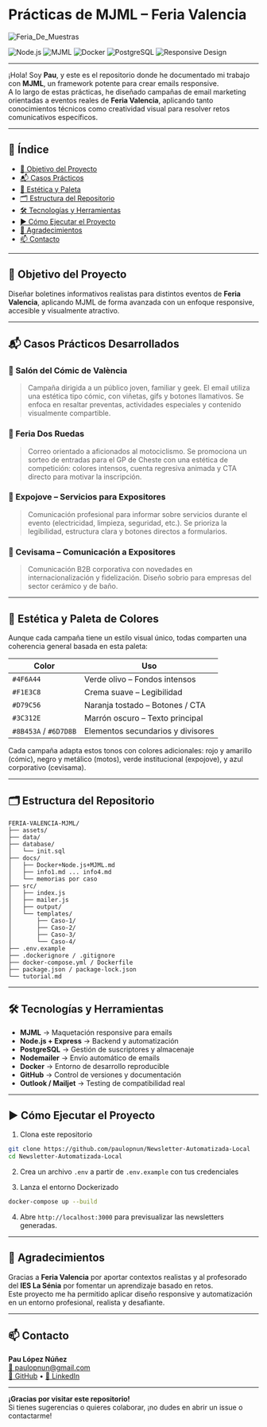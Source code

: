 # Prácticas de MJML – Feria Valencia

![Feria_De_Muestras](https://cdn1.valenciaciudaddelrunning.com/wp-content/uploads/2023/07/foto-principal-scaled.jpg)

![Node.js](https://img.shields.io/badge/Node.js-339933?style=flat&logo=node.js&logoColor=white)
![MJML](https://img.shields.io/badge/MJML-FD652F?style=flat&logoColor=white)
![Docker](https://img.shields.io/badge/Docker-2496ED?style=flat&logo=docker&logoColor=white)
![PostgreSQL](https://img.shields.io/badge/PostgreSQL-336791?style=flat&logo=postgresql&logoColor=white)
![Responsive Design](https://img.shields.io/badge/Responsive--Design-0088CC?style=flat&logo=google-chrome&logoColor=white)

---

¡Hola! Soy **Pau**, y este es el repositorio donde he documentado mi trabajo con **MJML**, un framework potente para crear emails responsive.  
A lo largo de estas prácticas, he diseñado campañas de email marketing orientadas a eventos reales de **Feria Valencia**, aplicando tanto conocimientos técnicos como creatividad visual para resolver retos comunicativos específicos.

---

## 📌 Índice

- [🎯 Objetivo del Proyecto](#objetivo-del-proyecto)
- [📬 Casos Prácticos](#casos-prácticos-desarrollados)
- [🎨 Estética y Paleta](#estética-y-paleta-de-colores)
- [🗂️ Estructura del Repositorio](#estructura-del-repositorio)
- [🛠️ Tecnologías y Herramientas](#tecnologías-y-herramientas)
- [▶️ Cómo Ejecutar el Proyecto](#️cómo-ejecutar-el-proyecto)
- [🙏 Agradecimientos](#agradecimientos)
- [📫 Contacto](#contacto)

---

## 🎯 Objetivo del Proyecto

Diseñar boletines informativos realistas para distintos eventos de **Feria Valencia**, aplicando MJML de forma avanzada con un enfoque responsive, accesible y visualmente atractivo.

---

## 📬 Casos Prácticos Desarrollados

### 🔹 Salón del Cómic de València
> Campaña dirigida a un público joven, familiar y geek. El email utiliza una estética tipo cómic, con viñetas, gifs y botones llamativos. Se enfoca en resaltar preventas, actividades especiales y contenido visualmente compartible.

### 🔹 Feria Dos Ruedas
> Correo orientado a aficionados al motociclismo. Se promociona un sorteo de entradas para el GP de Cheste con una estética de competición: colores intensos, cuenta regresiva animada y CTA directo para motivar la inscripción.

### 🔹 Expojove – Servicios para Expositores
> Comunicación profesional para informar sobre servicios durante el evento (electricidad, limpieza, seguridad, etc.). Se prioriza la legibilidad, estructura clara y botones directos a formularios.

### 🔹 Cevisama – Comunicación a Expositores
> Comunicación B2B corporativa con novedades en internacionalización y fidelización. Diseño sobrio para empresas del sector cerámico y de baño.

---

## 🎨 Estética y Paleta de Colores

Aunque cada campaña tiene un estilo visual único, todas comparten una coherencia general basada en esta paleta:

| Color               | Uso                              |
|--------------------|-----------------------------------|
| `#4F6A44`           | Verde olivo – Fondos intensos     |
| `#F1E3C8`           | Crema suave – Legibilidad         |
| `#D79C56`           | Naranja tostado – Botones / CTA   |
| `#3C312E`           | Marrón oscuro – Texto principal   |
| `#8B453A` / `#6D7D8B` | Elementos secundarios y divisores |

Cada campaña adapta estos tonos con colores adicionales: rojo y amarillo (cómic), negro y metálico (motos), verde institucional (expojove), y azul corporativo (cevisama).

---

## 🗂️ Estructura del Repositorio

```plaintext
FERIA-VALENCIA-MJML/
├── assets/
├── data/
├── database/
│   └── init.sql
├── docs/
│   ├── Docker+Node.js+MJML.md
│   ├── info1.md ... info4.md
│   └── memorias por caso
├── src/
│   ├── index.js
│   ├── mailer.js
│   ├── output/
│   └── templates/
│       ├── Caso-1/
│       ├── Caso-2/
│       ├── Caso-3/
│       └── Caso-4/
├── .env.example
├── .dockerignore / .gitignore
├── docker-compose.yml / Dockerfile
├── package.json / package-lock.json
└── tutorial.md
```

---

## 🛠️ Tecnologías y Herramientas

- **MJML** → Maquetación responsive para emails  
- **Node.js + Express** → Backend y automatización  
- **PostgreSQL** → Gestión de suscriptores y almacenaje  
- **Nodemailer** → Envío automático de emails  
- **Docker** → Entorno de desarrollo reproducible  
- **GitHub** → Control de versiones y documentación  
- **Outlook / Mailjet** → Testing de compatibilidad real

---

## ▶️ Cómo Ejecutar el Proyecto

1. Clona este repositorio

```bash
git clone https://github.com/paulopnun/Newsletter-Automatizada-Local
cd Newsletter-Automatizada-Local
```

2. Crea un archivo `.env` a partir de `.env.example` con tus credenciales

3. Lanza el entorno Dockerizado

```bash
docker-compose up --build
```

4. Abre `http://localhost:3000` para previsualizar las newsletters generadas.

---

## 🙏 Agradecimientos

Gracias a **Feria Valencia** por aportar contextos realistas y al profesorado del **IES La Sénia** por fomentar un aprendizaje basado en retos.  
Este proyecto me ha permitido aplicar diseño responsive y automatización en un entorno profesional, realista y desafiante.

---

## 📫 Contacto

**Pau López Núñez**  
[📧 paulopnun@gmail.com](mailto:paulopnun@gmail.com)  
[🔗 GitHub](https://github.com/paulopnun) • [🔗 LinkedIn](https://www.linkedin.com/in/paulopnun)

---

**¡Gracias por visitar este repositorio!**  
Si tienes sugerencias o quieres colaborar, ¡no dudes en abrir un issue o contactarme!
